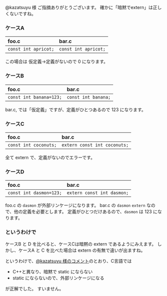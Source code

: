 @kazatsuyu 様
ご指摘ありがとうございます。
確かに「暗黙でextern」は正しくないですね。

### ケースA

|foo.c|bar.c|
|:--|:--|
|`const int apricot;`|`const int apricot;`|

この場合は 仮定義->定義がないので 0 になります。

### ケースB

|foo.c|bar.c|
|:--|:--|
|`const int banana=123;`|`const int banana;`|

bar.c, では「仮定義」ですが、定義がひとつあるので 123 になります。

### ケースC

|foo.c|bar.c|
|:--|:--|
|`const int coconuts;`|`extern const int coconuts;`|

全て extern で、定義がないのでエラーです。

### ケースD

|foo.c|bar.c|
|:--|:--|
|`const int dasmon=123;`|`extern const int dasmon;`|

foo.c の `dasmon` が外部リンケージになります。
bar.c の `dasmon`  `extern` なので、他の定義を必要とします。
定義がひとつだけあるので、`dasmon` は 123 になります。

### というわけで

ケースB と D を比べると、ケースCは暗黙の extern であるようにみえます。
しかし、ケースA と C を比べた場合は extern の有無で違いが出ますね。

というわけで、[@kazatsuyu 様のコメント]( https://qiita.com/sy_/items/09ea1324a10d69b4dfee#comment-cdd01b70fb144b25ef86 )のとおり、C言語では

* C++と異なり、暗黙で static にならない
* static にならないので、外部リンケージになる

が正解でした。
すいません。
